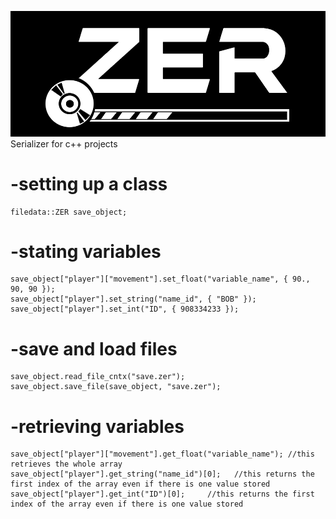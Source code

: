 
![](https://github.com/SebastianRautenbach/.ZER/blob/60d14ed8ff5886720a5561a56e1891b2c526478d/.zer2.png)
Serializer for c++ projects 

# -setting up a class
    filedata::ZER save_object;


# -stating variables
	save_object["player"]["movement"].set_float("variable_name", { 90., 90, 90 });
	save_object["player"].set_string("name_id", { "BOB" });
	save_object["player"].set_int("ID", { 908334233 });

# -save and load files
	save_object.read_file_cntx("save.zer");
	save_object.save_file(save_object, "save.zer");
 
# -retrieving variables
	save_object["player"]["movement"].get_float("variable_name"); //this retrieves the whole array
	save_object["player"].get_string("name_id")[0];   //this returns the first index of the array even if there is one value stored
	save_object["player"].get_int("ID")[0];     //this returns the first index of the array even if there is one value stored
